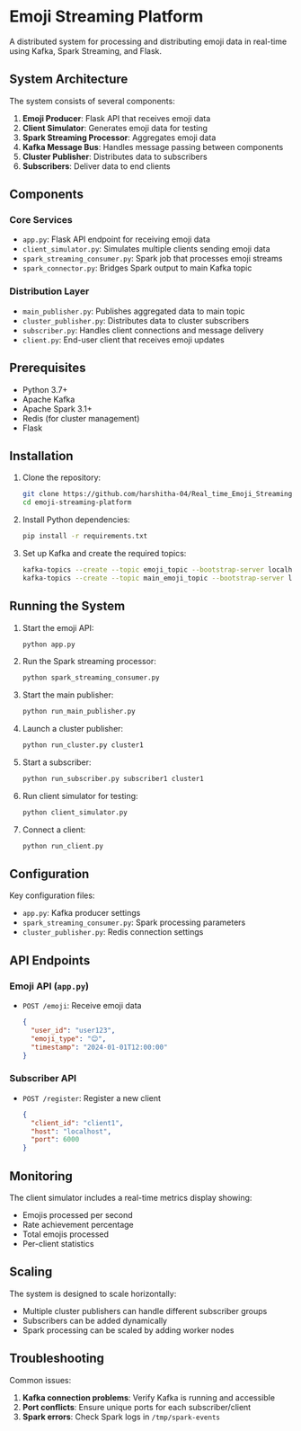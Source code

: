 # Emoji Streaming Platform

A distributed system for processing and distributing emoji data in real-time using Kafka, Spark Streaming, and Flask.

## System Architecture


The system consists of several components:
1. **Emoji Producer**: Flask API that receives emoji data
2. **Client Simulator**: Generates emoji data for testing
3. **Spark Streaming Processor**: Aggregates emoji data
4. **Kafka Message Bus**: Handles message passing between components
5. **Cluster Publisher**: Distributes data to subscribers
6. **Subscribers**: Deliver data to end clients

## Components

### Core Services
- `app.py`: Flask API endpoint for receiving emoji data
- `client_simulator.py`: Simulates multiple clients sending emoji data
- `spark_streaming_consumer.py`: Spark job that processes emoji streams
- `spark_connector.py`: Bridges Spark output to main Kafka topic

### Distribution Layer
- `main_publisher.py`: Publishes aggregated data to main topic
- `cluster_publisher.py`: Distributes data to cluster subscribers
- `subscriber.py`: Handles client connections and message delivery
- `client.py`: End-user client that receives emoji updates

## Prerequisites

- Python 3.7+
- Apache Kafka
- Apache Spark 3.1+
- Redis (for cluster management)
- Flask

## Installation

1. Clone the repository:
   ```bash
   git clone https://github.com/harshitha-04/Real_time_Emoji_Streaming.git
   cd emoji-streaming-platform
   ```

2. Install Python dependencies:
   ```bash
   pip install -r requirements.txt
   ```

3. Set up Kafka and create the required topics:
   ```bash
   kafka-topics --create --topic emoji_topic --bootstrap-server localhost:9092
   kafka-topics --create --topic main_emoji_topic --bootstrap-server localhost:9092
   ```

## Running the System

1. Start the emoji API:
   ```bash
   python app.py
   ```

2. Run the Spark streaming processor:
   ```bash
   python spark_streaming_consumer.py
   ```

3. Start the main publisher:
   ```bash
   python run_main_publisher.py
   ```

4. Launch a cluster publisher:
   ```bash
   python run_cluster.py cluster1
   ```

5. Start a subscriber:
   ```bash
   python run_subscriber.py subscriber1 cluster1
   ```

6. Run client simulator for testing:
   ```bash
   python client_simulator.py
   ```

7. Connect a client:
   ```bash
   python run_client.py
   ```

## Configuration

Key configuration files:
- `app.py`: Kafka producer settings
- `spark_streaming_consumer.py`: Spark processing parameters
- `cluster_publisher.py`: Redis connection settings

## API Endpoints

### Emoji API (`app.py`)
- `POST /emoji`: Receive emoji data
  ```json
  {
    "user_id": "user123",
    "emoji_type": "😊",
    "timestamp": "2024-01-01T12:00:00"
  }
  ```

### Subscriber API
- `POST /register`: Register a new client
  ```json
  {
    "client_id": "client1",
    "host": "localhost",
    "port": 6000
  }
  ```

## Monitoring

The client simulator includes a real-time metrics display showing:
- Emojis processed per second
- Rate achievement percentage
- Total emojis processed
- Per-client statistics

## Scaling

The system is designed to scale horizontally:
- Multiple cluster publishers can handle different subscriber groups
- Subscribers can be added dynamically
- Spark processing can be scaled by adding worker nodes

## Troubleshooting

Common issues:
1. **Kafka connection problems**: Verify Kafka is running and accessible
2. **Port conflicts**: Ensure unique ports for each subscriber/client
3. **Spark errors**: Check Spark logs in `/tmp/spark-events`

